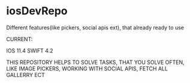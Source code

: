 # iosDevRepo
Different features(like pickers, social apis ext), that already ready to use

CURRENT:

IOS 11.4
SWIFT 4.2

THIS REPOSITORY HELPS TO SOLVE TASKS, THAT YOU SOLVE OFTEN, LIKE IMAGE PICKERS, WORKING WITH SOCIAL APIS, FETCH ALL GALLERRY ECT
